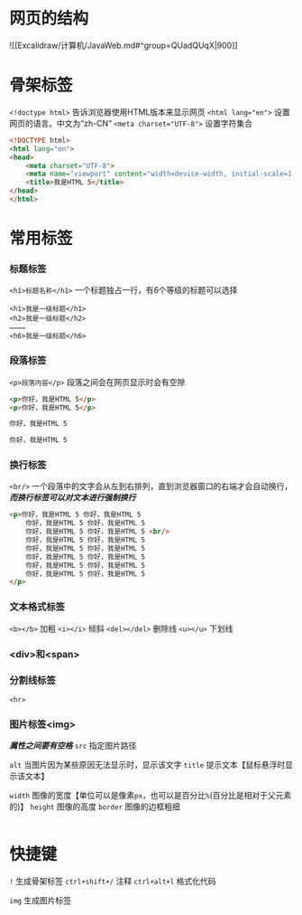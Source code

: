 # 网页的结构
![[Excalidraw/计算机/JavaWeb.md#^group=QUadQUqX|900]]
# 骨架标签
`<!doctype html>` 告诉浏览器使用HTML版本来显示网页
`<html lang="en">` 设置网页的语言。中文为“zh-CN”
`<meta charset="UTF-8">` 设置字符集合

```html
<!DOCTYPE html>   
<html lang="en">
<head>
    <meta charset="UTF-8">
    <meta name="viewport" content="width=device-width, initial-scale=1.0">
    <title>我是HTML 5</title>
</head>
</html>
```

# 常用标签
### 标题标签
`<h1>标题名称</h1>`
一个标题独占一行，有6个等级的标题可以选择

```
<h1>我是一级标题</h1>
<h2>我是一级标题</h2>
…………
<h6>我是一级标题</h6>
```
### 段落标签
`<p>段落内容</p>`
段落之间会在网页显示时会有空隙

```html
<p>你好，我是HTML 5</p>
<p>你好，我是HTML 5</p>

你好，我是HTML 5

你好，我是HTML 5
```
### 换行标签
`<br/>`
一个段落中的文字会从左到右排列，直到浏览器窗口的右端才会自动换行，***而换行标签可以对文本进行强制换行***

```html
<p>你好，我是HTML 5 你好，我是HTML 5
	你好，我是HTML 5 你好，我是HTML 5
	你好，我是HTML 5 你好，我是HTML 5 <br/>
	你好，我是HTML 5 你好，我是HTML 5
	你好，我是HTML 5 你好，我是HTML 5
	你好，我是HTML 5 你好，我是HTML 5
	你好，我是HTML 5 你好，我是HTML 5
	你好，我是HTML 5 你好，我是HTML 5
</p>
```
### 文本格式标签
`<b></b>` 加粗
`<i></i>` 倾斜
`<del></del>` 删除线
`<u></u>` 下划线
### \<div\>和\<span\>

### 分割线标签
`<hr>`

### 图片标签\<img\>
***属性之间要有空格***
`src` 指定图片路径

`alt` 当图片因为某些原因无法显示时，显示该文字
`title` 提示文本【鼠标悬浮时显示该文本】

`width` 图像的宽度【单位可以是像素`px`，也可以是百分比`%`(百分比是相对于父元素的)】
`height` 图像的高度
`border` 图像的边框粗细

```html

```

# 快捷键
`!` 生成骨架标签
`ctrl+shift+/` 注释
`ctrl+alt+l` 格式化代码

`img` 生成图片标签






